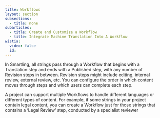 ```yaml
---
title: Workflows
layout: section
subsections:
  - title: none
subarticles:
  - title: Create and Customize a Workflow
  - title: Integrate Machine Translation Into A Workflow
wistia:
  video: false
  id:
---
```



In Smartling, all strings pass through a Workflow that begins with a Translation step and ends with a Published step, with any number of Revision steps in between. Revision steps might include editing, internal review, external review, etc. You can configure the order in which content moves through steps and which users can complete each step.

A project can support multiple Workflows to handle different languages or different types of content. For example, if some strings in your project contain legal content, you can create a Workflow just for those strings that contains a ‘Legal Review’ step, conducted by a specialist reviewer